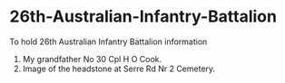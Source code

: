 # 26th-Australian-Infantry-Battalion
To hold 26th Australian Infantry Battalion information

1.  My grandfather No 30 Cpl H O Cook.
2.  Image of the headstone at Serre Rd Nr 2 Cemetery. 
